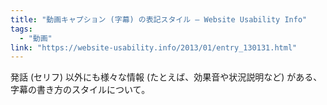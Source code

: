 ```yaml
---
title: "動画キャプション (字幕) の表記スタイル — Website Usability Info"
tags:
  - "動画"
link: "https://website-usability.info/2013/01/entry_130131.html"
---
```


発話 (セリフ) 以外にも様々な情報 (たとえば、効果音や状況説明など) がある、字幕の書き方のスタイルについて。
